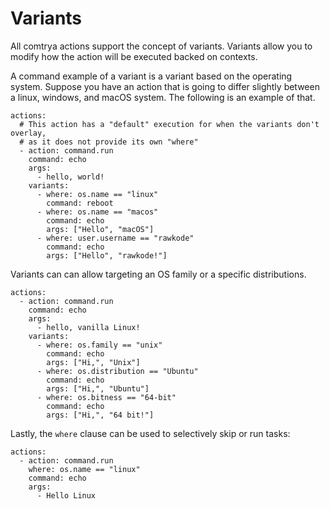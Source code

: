 # Variants

All comtrya actions support the concept of variants. Variants allow you to modify how the action will be executed backed on contexts.

A command example of a variant is a variant based on the operating system. Suppose you have an action that is going to differ slightly between a linux, windows, and macOS system. The following is an example of that.

```
actions:
  # This action has a "default" execution for when the variants don't overlay,
  # as it does not provide its own "where"
  - action: command.run
    command: echo
    args:
      - hello, world!
    variants:
      - where: os.name == "linux"
        command: reboot
      - where: os.name == "macos"
        command: echo
        args: ["Hello", "macOS"]
      - where: user.username == "rawkode"
        command: echo
        args: ["Hello", "rawkode!"]
```

Variants can can allow targeting an OS family or a specific distributions.

```
actions:
  - action: command.run
    command: echo
    args:
      - hello, vanilla Linux!
    variants:
      - where: os.family == "unix"
        command: echo
        args: ["Hi,", "Unix"]
      - where: os.distribution == "Ubuntu"
        command: echo
        args: ["Hi,", "Ubuntu"]
      - where: os.bitness == "64-bit"
        command: echo
        args: ["Hi,", "64 bit!"]
```

Lastly, the `where` clause can be used to selectively skip or run tasks:

```
actions:
  - action: command.run
    where: os.name == "linux"
    command: echo
    args:
      - Hello Linux
```
